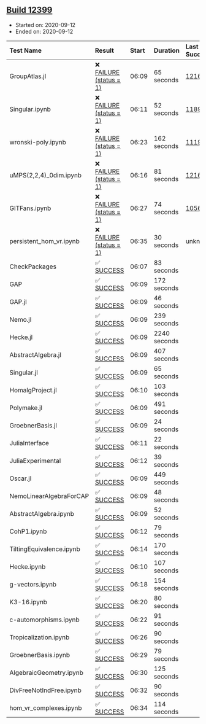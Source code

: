 ## [Build 12399](https://oscarci.mathematik.uni-kl.de/job/oscar/12399/)

* Started on: 2020-09-12
* Ended on: 2020-09-12

| Test Name    | Result | Start | Duration | Last Success | First Failure |
|:-------------|:-------|:------|:---------|:-------------|:--------------|
| GroupAtlas.jl | ❌ [FAILURE (status = 1)](https://oscarci.mathematik.uni-kl.de/job/oscar/12399/artifact/logs/build-12399/GroupAtlas.jl.log) | 06:09 | 65 seconds | [12167](https://oscarci.mathematik.uni-kl.de/job/oscar/12167/) | [12168](https://oscarci.mathematik.uni-kl.de/job/oscar/12168/) |
| Singular.ipynb | ❌ [FAILURE (status = 1)](https://oscarci.mathematik.uni-kl.de/job/oscar/12399/artifact/logs/build-12399/Singular.ipynb.log) | 06:11 | 52 seconds | [11893](https://oscarci.mathematik.uni-kl.de/job/oscar/11893/) | [11894](https://oscarci.mathematik.uni-kl.de/job/oscar/11894/) |
| wronski-poly.ipynb | ❌ [FAILURE (status = 1)](https://oscarci.mathematik.uni-kl.de/job/oscar/12399/artifact/logs/build-12399/wronski-poly.ipynb.log) | 06:23 | 162 seconds | [11192](https://oscarci.mathematik.uni-kl.de/job/oscar/11192/) | [11193](https://oscarci.mathematik.uni-kl.de/job/oscar/11193/) |
| uMPS(2,2,4)_0dim.ipynb | ❌ [FAILURE (status = 1)](https://oscarci.mathematik.uni-kl.de/job/oscar/12399/artifact/logs/build-12399/uMPS-2-2-4-_0dim.ipynb.log) | 06:16 | 81 seconds | [12167](https://oscarci.mathematik.uni-kl.de/job/oscar/12167/) | [12168](https://oscarci.mathematik.uni-kl.de/job/oscar/12168/) |
| GITFans.ipynb | ❌ [FAILURE (status = 1)](https://oscarci.mathematik.uni-kl.de/job/oscar/12399/artifact/logs/build-12399/GITFans.ipynb.log) | 06:27 | 74 seconds | [10566](https://oscarci.mathematik.uni-kl.de/job/oscar/10566/) | [10567](https://oscarci.mathematik.uni-kl.de/job/oscar/10567/) |
| persistent_hom_vr.ipynb | ❌ [FAILURE (status = 1)](https://oscarci.mathematik.uni-kl.de/job/oscar/12399/artifact/logs/build-12399/persistent_hom_vr.ipynb.log) | 06:35 | 30 seconds | unknown | unknown |
| CheckPackages | ✅ [SUCCESS](https://oscarci.mathematik.uni-kl.de/job/oscar/12399/artifact/logs/build-12399/CheckPackages.log) | 06:07 | 83 seconds |  |  |
| GAP | ✅ [SUCCESS](https://oscarci.mathematik.uni-kl.de/job/oscar/12399/artifact/logs/build-12399/GAP.log) | 06:09 | 172 seconds |  |  |
| GAP.jl | ✅ [SUCCESS](https://oscarci.mathematik.uni-kl.de/job/oscar/12399/artifact/logs/build-12399/GAP.jl.log) | 06:09 | 46 seconds |  |  |
| Nemo.jl | ✅ [SUCCESS](https://oscarci.mathematik.uni-kl.de/job/oscar/12399/artifact/logs/build-12399/Nemo.jl.log) | 06:09 | 239 seconds |  |  |
| Hecke.jl | ✅ [SUCCESS](https://oscarci.mathematik.uni-kl.de/job/oscar/12399/artifact/logs/build-12399/Hecke.jl.log) | 06:09 | 2240 seconds |  |  |
| AbstractAlgebra.jl | ✅ [SUCCESS](https://oscarci.mathematik.uni-kl.de/job/oscar/12399/artifact/logs/build-12399/AbstractAlgebra.jl.log) | 06:09 | 407 seconds |  |  |
| Singular.jl | ✅ [SUCCESS](https://oscarci.mathematik.uni-kl.de/job/oscar/12399/artifact/logs/build-12399/Singular.jl.log) | 06:09 | 65 seconds |  |  |
| HomalgProject.jl | ✅ [SUCCESS](https://oscarci.mathematik.uni-kl.de/job/oscar/12399/artifact/logs/build-12399/HomalgProject.jl.log) | 06:10 | 103 seconds |  |  |
| Polymake.jl | ✅ [SUCCESS](https://oscarci.mathematik.uni-kl.de/job/oscar/12399/artifact/logs/build-12399/Polymake.jl.log) | 06:09 | 491 seconds |  |  |
| GroebnerBasis.jl | ✅ [SUCCESS](https://oscarci.mathematik.uni-kl.de/job/oscar/12399/artifact/logs/build-12399/GroebnerBasis.jl.log) | 06:09 | 24 seconds |  |  |
| JuliaInterface | ✅ [SUCCESS](https://oscarci.mathematik.uni-kl.de/job/oscar/12399/artifact/logs/build-12399/JuliaInterface.log) | 06:11 | 22 seconds |  |  |
| JuliaExperimental | ✅ [SUCCESS](https://oscarci.mathematik.uni-kl.de/job/oscar/12399/artifact/logs/build-12399/JuliaExperimental.log) | 06:12 | 39 seconds |  |  |
| Oscar.jl | ✅ [SUCCESS](https://oscarci.mathematik.uni-kl.de/job/oscar/12399/artifact/logs/build-12399/Oscar.jl.log) | 06:09 | 449 seconds |  |  |
| NemoLinearAlgebraForCAP | ✅ [SUCCESS](https://oscarci.mathematik.uni-kl.de/job/oscar/12399/artifact/logs/build-12399/NemoLinearAlgebraForCAP.log) | 06:09 | 48 seconds |  |  |
| AbstractAlgebra.ipynb | ✅ [SUCCESS](https://oscarci.mathematik.uni-kl.de/job/oscar/12399/artifact/logs/build-12399/AbstractAlgebra.ipynb.log) | 06:09 | 52 seconds |  |  |
| CohP1.ipynb | ✅ [SUCCESS](https://oscarci.mathematik.uni-kl.de/job/oscar/12399/artifact/logs/build-12399/CohP1.ipynb.log) | 06:12 | 79 seconds |  |  |
| TiltingEquivalence.ipynb | ✅ [SUCCESS](https://oscarci.mathematik.uni-kl.de/job/oscar/12399/artifact/logs/build-12399/TiltingEquivalence.ipynb.log) | 06:14 | 170 seconds |  |  |
| Hecke.ipynb | ✅ [SUCCESS](https://oscarci.mathematik.uni-kl.de/job/oscar/12399/artifact/logs/build-12399/Hecke.ipynb.log) | 06:10 | 107 seconds |  |  |
| g-vectors.ipynb | ✅ [SUCCESS](https://oscarci.mathematik.uni-kl.de/job/oscar/12399/artifact/logs/build-12399/g-vectors.ipynb.log) | 06:18 | 154 seconds |  |  |
| K3-16.ipynb | ✅ [SUCCESS](https://oscarci.mathematik.uni-kl.de/job/oscar/12399/artifact/logs/build-12399/K3-16.ipynb.log) | 06:20 | 80 seconds |  |  |
| c-automorphisms.ipynb | ✅ [SUCCESS](https://oscarci.mathematik.uni-kl.de/job/oscar/12399/artifact/logs/build-12399/c-automorphisms.ipynb.log) | 06:22 | 91 seconds |  |  |
| Tropicalization.ipynb | ✅ [SUCCESS](https://oscarci.mathematik.uni-kl.de/job/oscar/12399/artifact/logs/build-12399/Tropicalization.ipynb.log) | 06:26 | 90 seconds |  |  |
| GroebnerBasis.ipynb | ✅ [SUCCESS](https://oscarci.mathematik.uni-kl.de/job/oscar/12399/artifact/logs/build-12399/GroebnerBasis.ipynb.log) | 06:29 | 79 seconds |  |  |
| AlgebraicGeometry.ipynb | ✅ [SUCCESS](https://oscarci.mathematik.uni-kl.de/job/oscar/12399/artifact/logs/build-12399/AlgebraicGeometry.ipynb.log) | 06:30 | 125 seconds |  |  |
| DivFreeNotIndFree.ipynb | ✅ [SUCCESS](https://oscarci.mathematik.uni-kl.de/job/oscar/12399/artifact/logs/build-12399/DivFreeNotIndFree.ipynb.log) | 06:32 | 90 seconds |  |  |
| hom_vr_complexes.ipynb | ✅ [SUCCESS](https://oscarci.mathematik.uni-kl.de/job/oscar/12399/artifact/logs/build-12399/hom_vr_complexes.ipynb.log) | 06:34 | 114 seconds |  |  |
